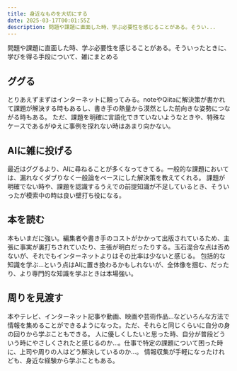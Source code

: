 ```yaml
---
title: 身近なものを大切にする
date: 2025-03-17T00:01:55Z
description: 問題や課題に直面した時、学ぶ必要性を感じることがある。そうい...
---
```


問題や課題に直面した時、学ぶ必要性を感じることがある。そういったときに、学びを得る手段について、雑にまとめる

## ググる
とりあえずまずはインターネットに頼ってみる。noteやQiitaに解決策が書かれて課題が解決する時もあるし、書き手の熱量から漠然とした前向きな姿勢につながる時もある。
ただ、課題を明確に言語化できていないようなときや、特殊なケースであるがゆえに事例を探れない時はあまり向かない。

## AIに雑に投げる

最近はググるより、AIに尋ねることが多くなってきてる。一般的な課題においては、漏れなくダブりなく一般論をベースにした解決策を教えてくれる。
課題が明確でない時や、課題を認識するうえでの前提知識が不足しているとき、そういったが模索中の時は良い壁打ち役になる。

## 本を読む

本もいまだに強い。編集者や書き手のコストがかかって出版されているため、主張に事実が裏打ちされていたり、主張が明白だったりする。玉石混合な点は否めないが、それでもインターネットよりはその比率は少ないと感じる。
包括的な知識を学ぶ…という点はAIに置き換わるかもしれないが、全体像を掴む、だったり、より専門的な知識を学ぶときは本場強い。

## 周りを見渡す

本やテレビ、インターネット記事や動画、映画や芸術作品…などいろんな方法で情報を集めることができるようになった。ただ、それらと同じくらいに自分の身の回りから学ぶこともできる。
人に優しくしたいと思った時、自分が普段どういう時にやさしくされたと感じるのか…。仕事で特定の課題について困った時に、上司や周りの人はどう解決しているのか…。
情報収集が手軽になったけれども、身近な経験から学ぶこともある。
